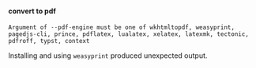 #### convert to pdf

```
Argument of --pdf-engine must be one of wkhtmltopdf, weasyprint, pagedjs-cli, prince, pdflatex, lualatex, xelatex, latexmk, tectonic, pdfroff, typst, context
```

Installing and using `weasyprint` produced unexpected output.
